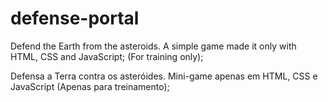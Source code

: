 # defense-portal
Defend the Earth from the asteroids.
A simple game made it only with HTML, CSS and JavaScript; (For training only);

Defensa a Terra contra os asteróides.
Mini-game apenas em HTML, CSS e JavaScript (Apenas para treinamento);
